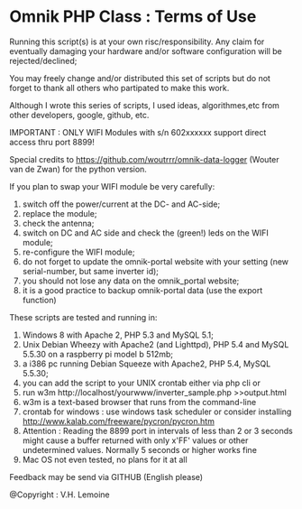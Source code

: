 Omnik PHP Class : Terms of Use
==============================

Running this script(s) is at your own risc/responsibility. Any claim for eventually damaging your hardware and/or software configuration will be rejected/declined;

You may freely change and/or distributed this set of scripts but do not forget to thank all others who partipated to make this work.

Although I wrote this series of scripts, I used ideas, algorithmes,etc from other developers, google, github, etc.

IMPORTANT : ONLY WIFI Modules with s/n 602xxxxxx support direct access thru port 8899! 

Special credits to https://github.com/woutrrr/omnik-data-logger (Wouter van de Zwan) for the python version.
		
If you plan to swap your WIFI module be very carefully:

1. 	switch off the power/current at the DC- and AC-side;
2. 	replace the module;
3. 	check the antenna;
4. 	switch on DC and AC side and check the (green!) leds on the WIFI module;
5. 	re-configure the WIFI module;
6. 	do not forget to update the omnik-portal website with your setting (new serial-number, but same inverter id);
7. 	you should not lose any data on the omnik_portal website;
8.	it is a good practice to backup omnik-portal data (use the export function)
			
These scripts are tested and running in:

1. 	Windows 8 with Apache 2, PHP 5.3 and MySQL 5.1;
2. 	Unix Debian Wheezy with Apache2 (and Lighttpd), PHP 5.4 and MySQL 5.5.30 on a raspberry pi model b 512mb;
3. 	a i386 pc running Debian Squeeze with Apache2, PHP 5.4, MySQL 5.5.30;
3. 	you can add the script to your UNIX crontab either via php cli or 
4.	run w3m http://localhost/yourwww/inverter_sample.php >>output.html
5.	w3m is a text-based browser that runs from the command-line
6.	crontab for windows : use windows task scheduler or consider installing http://www.kalab.com/freeware/pycron/pycron.htm
7.  Attention : Reading the 8899 port in intervals of less than 2 or 3 seconds might cause a buffer returned with only x'FF' values or other undetermined values. Normally 5 seconds or higher works fine
8.	Mac OS not even tested, no plans for it at all
			
Feedback may be send via GITHUB (English please)
				
@Copyright : V.H. Lemoine
